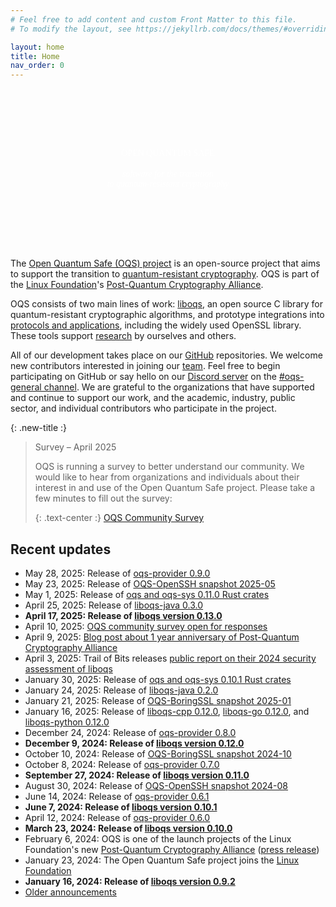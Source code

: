 ```yaml
---
# Feel free to add content and custom Front Matter to this file.
# To modify the layout, see https://jekyllrb.com/docs/themes/#overriding-theme-defaults

layout: home
title: Home
nav_order: 0
---
```


<div style="background-image: url('{{site.baseurl}}/img/header-bg.jpg'); background-size: cover; color: white; text-align: center; padding-top: 6rem; padding-bottom: 6rem;">
<div class="fs-10 fw-700" style="color: white; font-family: 'Montserrat'; text-transform: uppercase;">Open Quantum Safe</div>
<br />
<div class="fs-6" style="color: white; font-family: 'Droid Serif';"><i>software for the transition <br>to quantum-resistant cryptography</i></div>
</div>

The [Open Quantum Safe (OQS) project](about) is an open-source project that aims to support the transition to [quantum-resistant cryptography](post-quantum-crypto). OQS is part of the [Linux Foundation](https://www.linuxfoundation.org/)'s [Post-Quantum Cryptography Alliance](https://pqca.org/).

OQS consists of two main lines of work: [liboqs](liboqs), an open source C library for quantum-resistant cryptographic algorithms, and prototype integrations into [protocols and applications](applications), including the widely used OpenSSL library.  These tools support [research](research) by ourselves and others.

All of our development takes place on our [GitHub](https://github.com/open-quantum-safe) repositories.  We welcome new contributors interested in joining our [team](team).  Feel free to begin participating on GitHub or say hello on our [Discord server](https://discord.gg/qRfMantKwc) on the [#oqs-general channel](https://discord.com/channels/1202723482224295936/1203395992003678238).  We are grateful to the organizations that have supported and continue to support our work, and the academic, industry, public sector, and individual contributors who participate in the project.

{: .new-title :}
> Survey – April 2025
> 
> OQS is running a survey to better understand our community. We would like to hear from organizations and individuals about their interest in and use of the Open Quantum Safe project.  Please take a few minutes to fill out the survey:
>
> {: .text-center :}
> <a class="btn btn-green" href="https://linuxfoundation.surveymonkey.com/r/oqssurvey">OQS Community Survey</a>


## Recent updates

- May 28, 2025: Release of [oqs-provider 0.9.0](https://github.com/open-quantum-safe/oqs-provider/releases/tag/0.9.0)
- May 23, 2025: Release of [OQS-OpenSSH snapshot 2025-05](https://github.com/open-quantum-safe/openssh/releases/tag/OQS-OpenSSH-snapshot-2025-05)
- May 1, 2025: Release of [oqs and oqs-sys 0.11.0 Rust crates](https://github.com/open-quantum-safe/liboqs-rust/releases/tag/v0.11.0)
- April 25, 2025: Release of [liboqs-java 0.3.0](https://github.com/open-quantum-safe/liboqs-java/releases/tag/0.3.0)
- <b>April 17, 2025: Release of [liboqs version 0.13.0](https://github.com/open-quantum-safe/liboqs/releases/tag/0.13.0)</b>
- April 10, 2025: [OQS community survey open for responses](https://linuxfoundation.surveymonkey.com/r/oqssurvey)
- April 9, 2025: [Blog post about 1 year anniversary of Post-Quantum Cryptography Alliance](https://pqca.org/blog/2025/post-quantum-cryptography-alliance-one-year-anniversary/)
- April 3, 2025: Trail of Bits releases [public report on their 2024 security assessment of liboqs](https://github.com/trailofbits/publications/blob/master/reviews/2025-04-quantum-open-safe-liboqs-securityreview.pdf)
- January 30, 2025: Release of [oqs and oqs-sys 0.10.1 Rust crates](https://github.com/open-quantum-safe/liboqs-rust/releases/tag/v0.10.1)
- January 24, 2025: Release of [liboqs-java 0.2.0](https://github.com/open-quantum-safe/liboqs-java/releases/tag/0.2.0)
- January 21, 2025: Release of [OQS-BoringSSL snapshot 2025-01](https://github.com/open-quantum-safe/boringssl/releases/tag/OQS-BoringSSL-snapshot-2025-01)
- January 16, 2025: Release of [liboqs-cpp 0.12.0](https://github.com/open-quantum-safe/liboqs-cpp/releases/tag/0.12.0), [liboqs-go 0.12.0](https://github.com/open-quantum-safe/liboqs-go/releases/tag/0.12.0), and [liboqs-python 0.12.0](https://github.com/open-quantum-safe/liboqs-python/releases/tag/0.12.0)
- December 24, 2024: Release of [oqs-provider 0.8.0](https://github.com/open-quantum-safe/oqs-provider/releases/tag/0.8.0)
- <b>December 9, 2024: Release of [liboqs version 0.12.0](https://github.com/open-quantum-safe/liboqs/releases/tag/0.12.0)</b>
- October 10, 2024: Release of [OQS-BoringSSL snapshot 2024-10](https://github.com/open-quantum-safe/boringssl/releases/tag/OQS-BoringSSL-snapshot-2024-10)
- October 8, 2024: Release of [oqs-provider 0.7.0](https://github.com/open-quantum-safe/oqs-provider/releases/tag/0.7.0)
- <b>September 27, 2024: Release of [liboqs version 0.11.0](https://github.com/open-quantum-safe/liboqs/releases/tag/0.11.0)</b>
- August 30, 2024: Release of [OQS-OpenSSH snapshot 2024-08](https://github.com/open-quantum-safe/openssh/releases/tag/OQS-OpenSSH-snapshot-2024-08)
- June 14, 2024: Release of [oqs-provider 0.6.1](https://github.com/open-quantum-safe/oqs-provider/releases/tag/0.6.1)
- <b>June 7, 2024: Release of [liboqs version 0.10.1](https://github.com/open-quantum-safe/liboqs/releases/tag/0.10.1)</b>
- April 12, 2024: Release of [oqs-provider 0.6.0](https://github.com/open-quantum-safe/oqs-provider/releases/tag/0.6.0)
- <b>March 23, 2024: Release of [liboqs version 0.10.0](https://github.com/open-quantum-safe/liboqs/releases/tag/0.10.0)</b>
- February 6, 2024: OQS is one of the launch projects of the Linux Foundation's new [Post-Quantum Cryptography Alliance](https://pqca.org/) ([press release](https://www.linuxfoundation.org/press/announcing-the-post-quantum-cryptography-alliance-pqca))
- January 23, 2024: The Open Quantum Safe project joins the [Linux Foundation](https://www.linuxfoundation.org/)
- <b>January 16, 2024: Release of [liboqs version 0.9.2](https://github.com/open-quantum-safe/liboqs/releases/tag/0.9.2)</b>
- [Older announcements](news/index.html)
